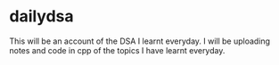 # dailydsa
This will be an account of the DSA I learnt everyday.
I will be uploading notes and code in cpp of the topics I have learnt everyday.
